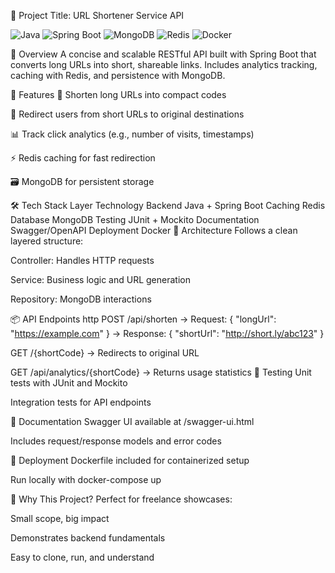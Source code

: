 
📘 Project Title: URL Shortener Service API
      

![Java](https://img.shields.io/badge/Java-21-blue.svg)
![Spring Boot](https://img.shields.io/badge/Spring_Boot-3.3.3-brightgreen.svg)
![MongoDB](https://img.shields.io/badge/MongoDB-Enabled-green.svg)
![Redis](https://img.shields.io/badge/Redis-Caching-red.svg)
![Docker](https://img.shields.io/badge/Docker-Ready-blue.svg)


🧠 Overview
A concise and scalable RESTful API built with Spring Boot that converts long URLs into short, shareable links. Includes analytics tracking, caching with Redis, and persistence with MongoDB.

🎯 Features
🔗 Shorten long URLs into compact codes

🚀 Redirect users from short URLs to original destinations

📊 Track click analytics (e.g., number of visits, timestamps)

⚡ Redis caching for fast redirection

🗃️ MongoDB for persistent storage

🛠️ Tech Stack
Layer	Technology
Backend	Java + Spring Boot
Caching	Redis
Database	MongoDB
Testing	JUnit + Mockito
Documentation	Swagger/OpenAPI
Deployment	Docker
📐 Architecture
Follows a clean layered structure:

Controller: Handles HTTP requests

Service: Business logic and URL generation

Repository: MongoDB interactions

📦 API Endpoints
http
POST /api/shorten
→ Request: { "longUrl": "https://example.com" }
→ Response: { "shortUrl": "http://short.ly/abc123" }

GET /{shortCode}
→ Redirects to original URL

GET /api/analytics/{shortCode}
→ Returns usage statistics
🧪 Testing
Unit tests with JUnit and Mockito

Integration tests for API endpoints

📄 Documentation
Swagger UI available at /swagger-ui.html

Includes request/response models and error codes

🚢 Deployment
Dockerfile included for containerized setup

Run locally with docker-compose up

💼 Why This Project?
Perfect for freelance showcases:

Small scope, big impact

Demonstrates backend fundamentals

Easy to clone, run, and understand
